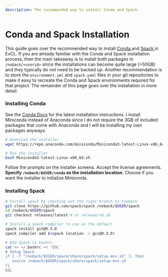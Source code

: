 ```yaml
---
description: The recommended way to install Conda and Spack.
---
```


# Conda and Spack Installation

This guide goes over the recommended way to install [Conda ](https://docs.conda.io/en/latest/)and [Spack ](https://spack-tutorial.readthedocs.io/en/latest/)in ExCL. If you are already familiar with the Conda and Spack installation process, then the main takeaway is to install both packages in `/noback/<userid>` since the installations can become quite large \(&gt;50GB\) and they typically do not need to be backed up. Another recommendation is to store the `environment.yml` and `spack.yaml` files in your git repositories to make it easy to recreate the Conda and Spack environments required for that project. The remainder of this page goes over the installation in more detail.

### Installing Conda

See the [Conda Docs](https://docs.conda.io/en/latest/miniconda.html#linux-installers) for the latest installation instructions. I install Miniconda instead of Anaconda since I do not require the 3GB of included packages that come with Anaconda and I will be installing my own packages anyways.

```bash
# Download the installer
wget https://repo.anaconda.com/miniconda/Miniconda3-latest-Linux-x86_64.sh

# Run the installer
bash Miniconda3-latest-Linux-x86_64.sh
```

Follow the prompts on the installer screens. Accept the license agreements. **Specify `/noback/$USER/conda` as the installation location.** Choose if you want the installer to initialize Miniconda.

### Installing Spack

```bash
# Install spack by checking out the right branch to /noback
git clone https://github.com/spack/spack /noback/$USER/spack
cd /noback/$USER/spack
git checkout releases/latest # or release/v0.16

# Install a spack compiler to use as the default
spack install git@9.3.0 
spack compiler add $(spack location -i gcc@9.3.0)

# Add Spack to bashrc.
cat >> ~/.bashrc << 'EOL'
# Setup Spack
if [ -f "/noback/$USER/spack/share/spack/setup-env.sh" ]; then
   source /noback/$USER/spack/share/spack/setup-env.sh
fi
EOL
```

